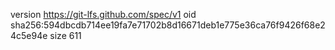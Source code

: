 version https://git-lfs.github.com/spec/v1
oid sha256:594dbcdb714ee19fa7e71702b8d16671deb1e775e36ca76f9426f68e24c5e94e
size 611
